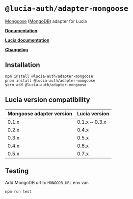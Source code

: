 # `@lucia-auth/adapter-mongoose`

[Mongoose](https://mongoosejs.com) ([MongoDB](https://www.mongodb.com)) adapter for Lucia

**[Documentation](https://lucia-auth.vercel.app/learn/adapters/mongoose)**

**[Lucia documentation](https://lucia-auth.vercel.app)**

**[Changelog](https://github.com/pilcrowOnPaper/lucia-auth/blob/main/packages/adapter-mongoose/CHANGELOG.md)**

## Installation

```
npm install @lucia-auth/adapter-mongoose
pnpm install @lucia-auth/adapter-mongoose
yarn add @lucia-auth/adapter-mongoose
```

## Lucia version compatibility

| Mongoose adapter version | Lucia version |
| ------------------------ | ------------- |
| 0.1.x                    | 0.1.x ~ 0.3.x |
| 0.2.x                    | 0.4.x         |
| 0.3.x                    | 0.5.x         |
| 0.4.x                    | 0.6.x         |
| 0.5.x                    | 0.7.x         |

## Testing

Add MongoDB url to `MONGODB_URL` env var.

```
npm run test
```
